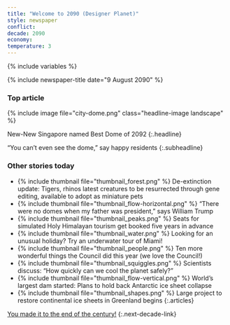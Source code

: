 ```yaml
---
title: "Welcome to 2090 (Designer Planet)"
style: newspaper
conflict: 
decade: 2090
economy: 
temperature: 3
---
```


{% include variables %}

{% include newspaper-title date="9 August 2090" %}

### Top article

{% include image file="city-dome.png" class="headline-image landscape" %}

New-New Singapore named Best Dome of 2092
{:.headline}

“You can’t even see the dome,” say happy residents
{:.subheadline}

### Other stories today

- {% include thumbnail file="thumbnail_forest.png" %} De-extinction update: Tigers, rhinos latest creatures to be resurrected through gene editing, available to adopt as miniature pets
- {% include thumbnail file="thumbnail_flow-horizontal.png" %} “There were no domes when my father was president,” says William Trump
- {% include thumbnail file="thumbnail_peaks.png" %} Seats for simulated Holy Himalayan tourism get booked five years in advance
- {% include thumbnail file="thumbnail_water.png" %} Looking for an unusual holiday? Try an underwater tour of Miami!
- {% include thumbnail file="thumbnail_people.png" %} Ten more wonderful things the Council did this year (we love the Council!)
- {% include thumbnail file="thumbnail_squiggles.png" %} Scientists discuss: “How quickly can we cool the planet safely?”
- {% include thumbnail file="thumbnail_flow-vertical.png" %} World’s largest dam started: Plans to hold back Antarctic ice sheet collapse
- {% include thumbnail file="thumbnail_shapes.png" %} Large project to restore continental ice sheets in Greenland begins
{:.articles}

[You made it to the end of the century!](ending_2100-designer-planet.html)
{:.next-decade-link}
